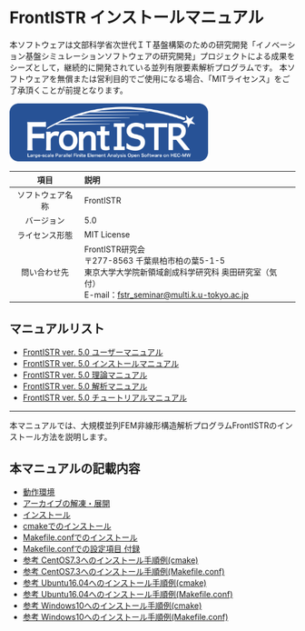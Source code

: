 <!-- 表記は FrontISTR ver. 0.0 で統一します -->
# FrontISTR インストールマニュアル

本ソフトウェアは文部科学省次世代ＩＴ基盤構築のための研究開発「イノベーション基盤シミュレーションソフトウェアの研究開発」プロジェクトによる成果をシーズとして，継続的に開発されている並列有限要素解析プログラムです。
本ソフトウェアを無償または営利目的でご使用になる場合、「MITライセンス」をご了承頂くことが前提となります。

<img src="./image/FrontISTR_logo.png" width="350px">

| 項目 | 説明 |
|:---------:|:---------|
| ソフトウェア名称 | FrontISTR |
| バージョン | 5.0 |
| ライセンス形態 | MIT License |
| 問い合わせ先 | FrontISTR研究会<br> 〒277-8563 千葉県柏市柏の葉5-1-5<br> 東京大学大学院新領域創成科学研究科 奥田研究室（気付）<br> E-mail：fstr_seminar@multi.k.u-tokyo.ac.jp |

## マニュアルリスト

  - [FrontISTR ver. 5.0 ユーザーマニュアル]()
  - [FrontISTR ver. 5.0 インストールマニュアル]()
  - [FrontISTR ver. 5.0 理論マニュアル]()
  - [FrontISTR ver. 5.0 解析マニュアル]()
  - [FrontISTR ver. 5.0 チュートリアルマニュアル]()

<!-- ここまでテンプレート -->
---

本マニュアルでは、大規模並列FEM非線形構造解析プログラムFrontISTRのインストール方法を説明します。

## 本マニュアルの記載内容

- [動作環境](install_01/install_01)
- [アーカイブの解凍・展開](install_01/install_02)
- [インストール](install_01/install_03)
- [cmakeでのインストール](install_01/install_04)
- [Makefile.confでのインストール](install_01/install_05)
- [Makefile.confでの設定項目 付録](install_01/install_06)
- [参考 CentOS7.3へのインストール手順例(cmake)](install_01/install_07)
- [参考 CentOS7.3へのインストール手順例(Makefile.conf)](install_01/install_08)
- [参考 Ubuntu16.04へのインストール手順例(cmake)](install_01/install_09)
- [参考 Ubuntu16.04へのインストール手順例(Makefile.conf)](install_01/install_10)
- [参考 Windows10へのインストール手順例(cmake)](install_01/install_11)
- [参考 Windows10へのインストール手順例(Makefile.conf)](install_01/install_12)

